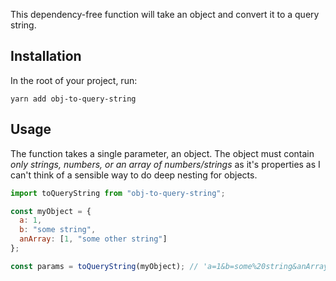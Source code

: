This dependency-free function will take an object and convert it to a query string.

## Installation

In the root of your project, run:

```shell
yarn add obj-to-query-string
```

## Usage

The function takes a single parameter, an object. The object must contain _only strings, numbers, or an array of numbers/strings_ as it's properties as I can't think of a sensible way to do deep nesting for objects.

```javascript
import toQueryString from "obj-to-query-string";

const myObject = {
  a: 1,
  b: "some string",
  anArray: [1, "some other string"]
};

const params = toQueryString(myObject); // 'a=1&b=some%20string&anArray[]=1&anArray[]=some%20other%20string'
```
